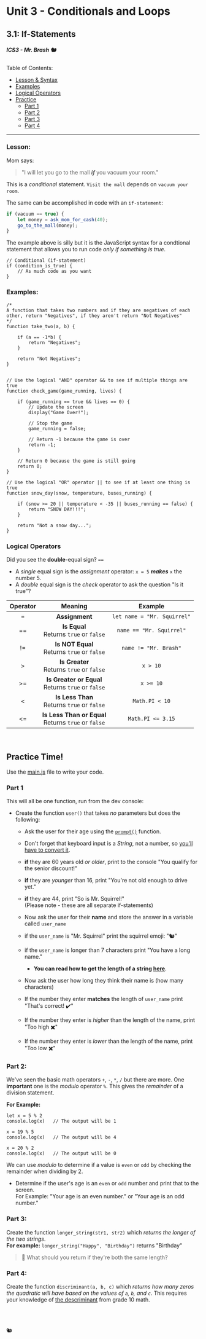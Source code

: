 # Unit 3 - Conditionals and Loops

## 3.1: If-Statements

##### ICS3 - Mr. Brash 🐿️

Table of Contents:
- [Lesson & Syntax](#lesson)
- [Examples](#examples)
- [Logical Operators](#logical-operators)
- [Practice](#practice-time)
    - [Part 1](#part-1)
    - [Part 2](#part-2)
    - [Part 3](#part-3)
    - [Part 4](#part-4)

---

### Lesson:


Mom says:
> "I will let you go to the mall _**if**_ you vacuum your room."

This is a _conditional_ statement. `Visit the mall` depends on `vacuum your room`.

The same can be accomplished in code with an `if-statement`:  
```js
if (vacuum == true) {
    let money = ask_mom_for_cash(40);
    go_to_the_mall(money);
}
```

The example above is silly but it is the JavaScript syntax for a condtional statement that allows you to run code _only if something is true_.

```JS
// Conditional (if-statement)
if (condition_is_true) {
    // As much code as you want
}
```

### Examples:

```JS
/* 
A function that takes two numbers and if they are negatives of each other, return "Negatives", if they aren't return "Not Negatives"
*/
function take_two(a, b) {
    
    if (a == -1*b) {
        return "Negatives";
    }

    return "Not Negatives";
}


// Use the logical "AND" operator && to see if multiple things are true
function check_game(game_running, lives) {

    if (game_running == true && lives == 0) {
        // Update the screen
        display("Game Over!");

        // Stop the game
        game_running = false;

        // Return -1 because the game is over
        return -1;
    }

    // Return 0 because the game is still going
    return 0;
}

// Use the logical "OR" operator || to see if at least one thing is true
function snow_day(snow, temperature, buses_running) {

    if (snow >= 20 || temperature < -35 || buses_running == false) {
        return "SNOW DAY!!!";
    }
    
    return "Not a snow day...";
}
```

### Logical Operators

Did you see the **double**-equal sign? `==`

- A *single* equal sign is the *assignment* operator:  `x = 5` ***makes*** `x` the number 5.
- A *double* equal sign is the *check* operator to ask the question "Is it true"?

| Operator | Meaning | Example |
| :---: | :---: | :---: |
| = |**Assignment**|`let name = "Mr. Squirrel"`|
| == | **Is Equal**<br>Returns `true` or `false` | `name == "Mr. Squirrel"`|
| != | **Is NOT Equal**<br>Returns `true` or `false` | `name != "Mr. Brash"` |
| >| **Is Greater**<br>Returns `true` or `false` | `x > 10` |
| >= | **Is Greater or Equal**<br>Returns `true` or `false` | `x >= 10` |
| <| **Is Less Than**<br>Returns `true` or `false` | `Math.PI < 10` |
| <=| **Is Less Than or Equal**<br>Returns `true` or `false` | `Math.PI <= 3.15` |

<br>

## Practice Time!

Use the [main.js](../../main.js) file to write your code.

### Part 1

This will all be one function, run from the dev console:

- Create the function `user()` that takes _no_ parameters but does the following:  

    - Ask the user for their age using the [`prompt()`](https://www.w3schools.com/jsref/met_win_prompt.asp) function.
    - Don't forget that keyboard input is a *String*, not a number, so [you'll have to convert it](https://www.sitepoint.com/convert-string-to-number-javascript/#:~:text=The%20unary%20plus%20(%2B)%20operator,a%20number%2C%20it%20returns%20NaN.).
    - **if** they are 60 years old _or older_, print to the console "You qualify for the senior discount!"
    - **if** they are _younger_ than 16, print "You're not old enough to drive yet."
    - **if** they are 44, print "So is Mr. Squirrel!"  
    (Please note - these are all separate if-statements)

    - Now ask the user for their **name** and store the answer in a variable called `user_name`
    - if the `user_name` is "Mr. Squirrel" print the squirrel emoji: "🐿️"
    - if the `user_name` is longer than 7 characters print "You have a long name."
        - **You can read how to get the length of a string [here](https://www.w3schools.com/jsref/jsref_length_string.asp)**.

    - Now ask the user how long they think their name is (how many characters)
    - If the number they enter **matches** the length of `user_name` print "That's correct! ✔️"
    - If the number they enter is *higher* than the length of the name, print "Too high ✖️"
    - If the number they enter is *lower* than the length of the name, print "Too low ✖️"


### Part 2:
We've seen the basic math operators `+`, `-`, `*`, `/` but there are more. One **important** one is the *modulo* operator `%`. This gives the *remainder* of a division statement.

**For Example:**
```JS
let x = 5 % 2
console.log(x)   // The output will be 1

x = 19 % 5
console.log(x)   // The output will be 4

x = 20 % 2
console.log(x)   // The output will be 0
```

We can use *modulo* to determine if a value is `even` or `odd` by checking the remainder when dividing by 2.

- Determine if the user's age is an `even` or `odd` number and print that to the screen.<br>
For Example:  "Your age is an even number."  or  "Your age is an odd number."

### Part 3:

Create the function `longer_string(str1, str2)` which _returns the longer of the two strings_.  
**For example:**  `longer_string("Happy", "Birthday")` returns "Birthday"

> 🤔 What should you return if they're both the same length?

### Part 4:

Create the function `discriminant(a, b, c)` which _returns how many zeros the quadratic will have based on the values of `a`, `b`, and `c`_. This requires your knowledge of [the descriminant](https://www.khanacademy.org/math/algebra-home/alg-quadratics/alg-solving-quadratics-using-the-quadratic-formula/a/discriminant-review) from grade 10 math.

<br><br>

🐿️
